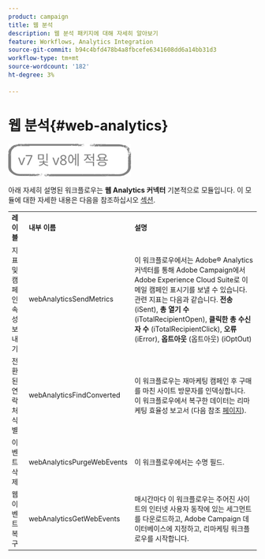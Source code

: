 ```yaml
---
product: campaign
title: 웹 분석
description: 웹 분석 패키지에 대해 자세히 알아보기
feature: Workflows, Analytics Integration
source-git-commit: b94c4bfd478b4a8fbcefe6341608dd6a14bb31d3
workflow-type: tm+mt
source-wordcount: '182'
ht-degree: 3%

---
```



# 웹 분석{#web-analytics}

![](../../assets/common.svg)

아래 자세히 설명된 워크플로우는 **웹 Analytics 커넥터** 기본적으로 모듈입니다. 이 모듈에 대한 자세한 내용은 다음을 참조하십시오 [섹션](../../platform/using/adobe-analytics-connector.md).

<table> 
 <tbody> 
  <tr> 
   <td> <strong>레이블</strong><br /> </td> 
   <td> <strong>내부 이름</strong><br /> </td> 
   <td> <strong>설명</strong><br /> </td> 
  </tr> 
  <tr> 
   <td> <span class="uicontrol">지표 및 캠페인 속성 보내기</span> <br /> </td> 
   <td> <span class="uicontrol">webAnalyticsSendMetrics</span> <br /> </td> 
   <td> 이 워크플로우에서는 Adobe® Analytics 커넥터를 통해 Adobe Campaign에서 Adobe Experience Cloud Suite로 이메일 캠페인 표시기를 보낼 수 있습니다. 관련 지표는 다음과 같습니다. <strong>전송</strong> (iSent), <strong>총 열기 수</strong> (iTotalRecipientOpen), <strong>클릭한 총 수신자 수</strong> (iTotalRecipientClick), <strong>오류</strong> (iError), <strong>옵트아웃</strong> (옵트아웃) (iOptOut)<br /> </td> 
  </tr> 
  <tr> 
   <td> <span class="uicontrol">전환된 연락처 식별</span> <br /> </td> 
   <td> <span class="uicontrol">webAnalyticsFindConverted</span> <br /> </td> 
   <td> 이 워크플로우는 재마케팅 캠페인 후 구매를 마친 사이트 방문자를 인덱싱합니다. 이 워크플로우에서 복구한 데이터는 <span class="uicontrol">리마케팅 효율성 보고서</span> (다음 참조 <a href="../../platform/using/adobe-analytics-connector.md#creating-a-re-marketing-campaign"> 페이지</a>). <br /> </td> 
  </tr> 
  <tr> 
   <td> <span class="uicontrol">이벤트 삭제</span> <br /> </td> 
   <td> <span class="uicontrol">webAnalyticsPurgeWebEvents</span> <br /> </td> 
   <td> 이 워크플로우에서는 <span class="uicontrol">수명</span> 필드. <br /> </td> 
  </tr> 
  <tr> 
   <td> <span class="uicontrol">웹 이벤트 복구</span> <br /> </td> 
   <td> <span class="uicontrol">webAnalyticsGetWebEvents</span> <br /> </td> 
   <td> 매시간마다 이 워크플로우는 주어진 사이트의 인터넷 사용자 동작에 있는 세그먼트를 다운로드하고, Adobe Campaign 데이터베이스에 지정하고, 리마케팅 워크플로우를 시작합니다. <br /> </td> 
  </tr> 
 </tbody> 
</table>

